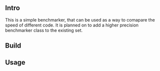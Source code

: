 ## Intro
This is a simple benchmarker, that can be used as a way to comapare the speed of different code.
It is planned on to add a higher precision benchmarker class to the existing set.

## Build

## Usage

